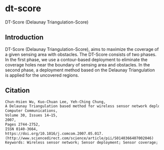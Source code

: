 # dt-score

DT-Score (Delaunay Triangulation-Score)

## Introduction

DT-Score (Delaunay Triangulation-Score), aims to maximize the coverage of a given sensing area with obstacles. 
The DT-Score consists of two phases. In the first phase, we use a contour-based deployment to eliminate the coverage holes near the boundary of sensing area and obstacles. 
In the second phase, a deployment method based on the Delaunay Triangulation is applied for the uncovered regions.

## Citation

```txt
Chun-Hsien Wu, Kuo-Chuan Lee, Yeh-Ching Chung,
A Delaunay Triangulation based method for wireless sensor network deployment,
Computer Communications,
Volume 30, Issues 14–15,
2007,
Pages 2744-2752,
ISSN 0140-3664,
https://doi.org/10.1016/j.comcom.2007.05.017.
(http://www.sciencedirect.com/science/article/pii/S0140366407002046)
Keywords: Wireless sensor network; Sensor deployment; Sensor coverage; Obstacles; Delaunay Triangulation
```
